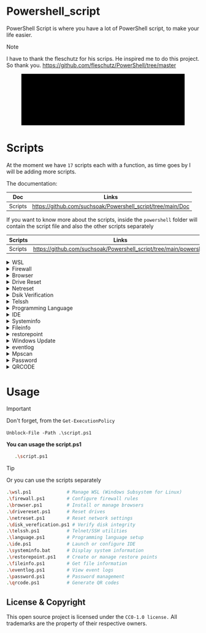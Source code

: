 # Powershell_script

PowerShell Script is where you have a lot of PowerShell script, to make your life easier.

>[!NOTE]
>I have to thank the fleschutz for his scrips. He inspired me to do this project. So thank you.
> https://github.com/fleschutz/PowerShell/tree/master

<p align="center">
<img src="https://github.com/suchsoak/Powershell_script/blob/main/GIF/1016.gif" alt="Powershell.gif">
</p>

# Scripts

At the moment we have `17` scripts each with a function, as time goes by I will be adding more scripts. 

The documentation:

| Doc |  Links |
| ------ | ------ |
|  Scripts | https://github.com/suchsoak/Powershell_script/tree/main/Doc    

If you want to know more about the scripts, inside the `powershell` folder will contain the script file and also the other scripts separately

| Scripts |  Links |
| ------ | ------ |
|  Scripts | https://github.com/suchsoak/Powershell_script/tree/main/powershell    

<details>
 
<summary>WSL</summary>

# WSL

This script will install wsl 2 on windows plus ubuntu, debian and etc...

```sh
         ___            _          _  _ 
        |_ _| _ _   ___| |_  __ _ | || |
         | | | ' \ (_-/|  _|/ _` || || |
        |___||_||_|/__/ \__|\__/_||_||_|
       
    [*] 1. Ubuntu                [*] 2. Debian
    [*] 3. Kali Linux            [*] 4. Arch Linux
    [*] 5. Opensuse              [*] 6. Oracle 
    [*] 7. Everything            [*] 8. No install
```

The documentation:

| Doc |  Links |
| ------ | ------ |
|  WSL | https://github.com/suchsoak/Powershell_script/blob/main/Doc/wsl.md  

</details>

<details>
 
<summary>Firewall</summary>

# Firewall

The firewall will place rules in your windows firewall

```sh
 ___  ___                           _  _ 
| __||_ _| _ _  ___  _ __ __  __ _ | || |
| _|  | | | '_|/ -_) \ V  V // _` || || |
|_|  |___||_|  \___|  \_/\_/ \__/_||_||_|

    Github: https://github.com/schsoak
    BY: ~#M?x
```

The documentation:

| Doc |  Links |
| ------ | ------ |
|  FIrewall | https://github.com/suchsoak/Powershell_script/blob/main/Doc/Firewall.md 

</details>

<details>
 
<summary>Browser</summary>

# Browser

```sh
___                                  
| _ ) _ _  ___  _ __ __  ___ ___  _ _ 
| _ \| '_|/ _ \ \ V  V /(_-// -_)| '_|
|___/|_|  \___/  \_/\_/ /__/\___||_|  
Github: https://github.com/schsoak
BY: ~#M?x
```

This script will install browsers like firefox, brave and chrome on your windows

```sh
    ___            _          _  _ 
   |_ _| _ _   ___| |_  __ _ | || |
    | | | ' \ (_-/|  _|/ _` || || |
   |___||_||_|/__/ \__|\__/_||_||_|  

    [*] 1. Brave   [*] 2. Firefox   [*] 5. All
    [*] 3. Chrome  [*] 4. Opera GX

```
The documentation:

| Doc |  Links |
| ------ | ------ |
|  Browser | https://github.com/suchsoak/Powershell_script/blob/main/Doc/Browser.md 

</details>

<details>
 
<summary>Drive Reset</summary>

# Drive Reset

```sh
 ___        _                      ___                _   
|   \  _ _ (_)__ __ ___  ___      | _ \ ___  ___ ___ | |_ 
| |) || '_|| |\ V // -_)(_-/      |   // -_)(_-// -_)|  _|
|___/ |_|  |_| \_/ \___|/__/      |_|_\\___|/__/\___| \__|
Github: https://github.com/schsoak
BY: ~#M?x

```

The drive reset will reset the computer's drives and also do a scan with the dism

The documentation:

| Doc |  Links |
| ------ | ------ |
|  Drive Reset | https://github.com/suchsoak/Powershell_script/blob/main/Doc/drivereset.md

</details>


<details>
 
<summary>Netreset</summary>

# Netreset

```sh
 _  _       _                       _   
| \| | ___ | |_  _ _  ___  ___ ___ | |_ 
| .  |/ -_)|  _|| '_|/ -_)(_-// -_)|  _|
|_|\_|\___| \__||_|  \___|/__/\___| \__|

Github: https://github.com/schsoak
BY: ~#M?x   

```

The script will reset TCP ports and other system network settings

The Documentation

| Doc |  Links |
| ------ | ------ |
|  Netreset |   https://github.com/suchsoak/Powershell_script/blob/main/Doc/netreset.md


</details>

<details>
 
<summary>Dsik Verification</summary>

# Disk Verification

Disk verification will scan for corrupted files such as the **sfc /scannow** command

```sh
___   _      _                         _   __  _            _    _            
|   \ (_) ___| |__      __ __ ___  _ _ (_) / _|(_) __  __ _ | |_ (_) ___  _ _  
| |) || |(_-/| / /      \ V // -_)| '_|| ||  _|| |/ _|/ _` ||  _|| |/ _ \| ' \ 
|___/ |_|/__/|_\_\       \_/ \___||_|  |_||_|  |_|\__|\__/_| \__||_|\___/|_||_|
Github: https://github.com/schsoak
BY: ~#M?x   

```

The Documentation

| Doc |  Links |
| ------ | ------ |
|  Disk Verification | https://github.com/suchsoak/Powershell_script/blob/main/Doc/disk%20verification.md   


</details>

<details>
 
<summary>Telssh</summary>

# Telssh

```sh
   |          |              |     
    __|   _ \  |   __|   __|  __ \  
    |     __/  | \__ \ \__ \  | | | 
   \__| \___| _| ____/ ____/ _| |_|                                        
    Github: https://github.com/schsoak
    BY: ~#M?x     
```

The script verifies that OpenSSH and Telnet are installed on the Windows system and performs the installation if necessary.

The Documentation

| Doc |  Links |
| ------ | ------ |
|  Telssh | https://github.com/suchsoak/Powershell_script/blob/main/Doc/Telssh.md

</details>

<details>
 
<summary>Programming Language</summary>

```sh

         _              __ _              __ _      
        | | __ _  _ _  / _` | _  _  __ _ / _` | ___ 
        | |/ _` || ' \ \__. || || |/ _` |\__. |/ -_)
        |_|\__/_||_||_||___/  \_._|\__/_||___/ \___|
        Github: https://github.com/schsoak
        Buy ME A Coffe: 
        BY: ~#M?x  

        [1] Python    [5] Swift
        [2] Ruby      [6] GO
        [3] GCC (C)   [7] Kotlin
        [4] Nodejs    [8] ALL

```

This scrips will install the programming languages of your choice such as python, ruby and etc..


The Documentation

| Doc |  Links |
| ------ | ------ |
| language | https://github.com/suchsoak/Powershell_script/blob/main/Doc/language.md

</details>

<details>
 
<summary>IDE</summary>

```sh

    ___  ___   ___ 
    |_ _||   \ | __|
     | | | |) || _| 
    |___||___/ |___|
    Buy ME A Coffe: https://www.buymeacoffee.com/m100047r
    Github: https://github.com/schsoak
    BY: ~#M?x

    [1] Visual Code Studio          [4] Atom                 [7] Notepadd++
    [2] PyCharm Community Edition   [5] Android Studio       [8] Rubymine
    [3] Sublime Text                [6] Arduino IDE          [9] ALL

```
This script will install the ide of your choice or all ides

| Doc |  Links |
| ------ | ------ |
| IDE | https://github.com/suchsoak/Powershell_script/blob/main/Doc/ide.md

</details>


<details>
 
<summary>Systeminfo</summary>

```sh
o=====ooooooo=ooooooooooo==
===========+===============
=====....................+o
===o: :=:..+===========. +o
====..=o+.  ~+oo====oo+ ~==
===: ~oo==+.  ~+====oo~ +o=
===. =oo=o=+.  .====o+ .===
=o+ ~oo=+:.  .:=oo===: :===
oo. +=:.  .:~~:~~+oo=..====
o+ .=+..~+==.....:==: :o===
o+....................=o===
oo=============+====+=o====
o==o=ooooooo====oooo=======
       
Github:github.com/suchsoak
BY: suchsok
```
This script gives information about the system, such as video card, processor, wifi and so on.

| Doc |  Links |
| ------ | ------ |
| Systeminfo | https://github.com/suchsoak/Powershell_script/blob/main/Doc/systeminfo.md

</details>

<details>
 
<summary>Fileinfo</summary>

```sh
+------------------------------+
|=========+~........~+=========|
|=======+..~:++==++:~..+=======|
|======~ ~+==========+~ ~======|
|=====+ ~==============~ +=====|
|=====~ :o=============: ~o====|
|====+. ~++++++++++++++~ .+====|
|==+..~~~~~~~~~~~~~~~~~~~~..+==|
|==+ ~====================~ +==|
|==+ ~=======+~.~~+=======~ +==|
|==+ ~======: .++. +======~ +==|
|==+ ~======+..:~..+======~ +==|
|==+ ~========+  :========~ +==|
|==+ .=========~~=========~ +==|
|===~ ~+=======++======++~ ~===|
|====:~..................~+====|
+------------------------------+
Github:github.com/suchsoak
BY: suchsok
```

This script returns information about a particular file

| Doc |  Links |
| ------ | ------ |
| Fileinfo | https://github.com/suchsoak/Powershell_script/blob/main/Doc/fileinfo.md

</details>

<details>
 
<summary>restorepoint</summary>

```sh
    ___           _                   ___       _        _   
    | _ \ ___  ___| |_  ___  _ _  ___ | _ \ ___ (_) _ _  | |_ 
    |   // -_)(_-/|  _|/ _ \| '_|/ -_)|  _// _ \| || ' \ |  _|
    |_|_\\___|/__/ \__|\___/|_|  \___||_|  \___/|_||_||_| \__|
    Github:github.com/suchsoak
    BY: suchsok

```
This script will make a restore point on the system

| Doc |  Links |
| ------ | ------ |
| Restorepoint | https://github.com/suchsoak/Powershell_script/blob/main/Doc/restorepoint.md

</details>

<details>
 
<summary>Windows Update </summary>

```sh
        |oooooooooooooooooooooooooooo:o|
        |oooooooooooooo:o::::::~~~~~~~:|
        |o~:~~~~ ~   ~o~~ ~~~~~~~~~~~~o|
        |:           :o~~~~~~~~~~~~~ ~:|
        |:           :o~~~~~~~~~~~~~~~:|
        |:           :o~~~~ ~ ~~~~~ ~~o|
        |:           :o~~~~~~~~~~~~~~~o|
        |o::::~::::::oo::o::o:oo:::oo:o|
        |o ~ ~ ~     oo~:::::::::::::~o|
        |:           :o~:~:~::~:~:~:~~o|
        |: ~   ~ ~   :o::~:~:::::~::::o|
        |o         ~ :o:~::::~:~:::~:~o|
        |o:~~~~~~  ~ :o::~~:~::~:~:~::o|
        |oooooooooooooo:ooo:o::::::~:~o|
        |oooooooooooooooooooooooooooooo|
```

This script will update the Windows update if you have problem. This script will attempt to fix this.

| Doc |  Links |
| ------ | ------ |
| Windows Update | https://github.com/suchsoak/Powershell_script/blob/main/Doc/update.md


</details>

<details>
 
<summary>eventlog</summary>

```sh
 ___                   _    _          __ _ 
| __|__ __ ___  _ _  | |_ | |    ___ / _` |
| _| \ V // -_)| ' \ |  _|| |__ / _ \\__. |
|___| \_/ \___||_||_| \__||____|\___/|___/ 
Github:github.com/suchsoak
BY: suchsok

[1] 10    [5] 50    [9]  90
[2] 20    [6] 60    [10] 100
[3] 30    [7] 70    [11] 1000
[4] 40    [8] 80    [12] 10000

```

The provided script is a PowerShell script that displays a log and allows the user to choose the number of recent events they want to retrieve from the System event log. 

| Doc |  Links |
| ------ | ------ |
| Eventlog | https://github.com/suchsoak/Powershell_script/blob/main/Doc/eventlog.md

</details>

<details>

<summary>Mpscan</summary>

```sh
    __  __  _ __  ___                 
    |  \/  || '_ \/ __| __  __ _  _ _  
    | |\/| || .__/\__ \/ _|/ _` || ' \ 
    |_|  |_||_|   |___/\__|\__/_||_||_|
    Github:github.com/suchsoak
    BY: suchsok
```

The script in question is written in PowerShell and aims to perform checks and executions related to computer security using Windows Defender.

| Doc | Link |
|-------|------|
|mpscan| https://github.com/suchsoak/Powershell_script/blob/main/Doc/mpscan.md
  
</details>

<details>

<summary>Password</summary>

```sh
 _ __                                      _ 
| '_ \ __ _  ___ ___ _ __ __  ___  _ _  __| |
| .__// _` |(_-/(_-/ \ V  V // _ \| '_|/ _` |
|_|   \__/_|/__//__/  \_/\_/ \___/|_|  \__/_|
Github:github.com/suchsoak
BY: suchsok
```

The logic of this script is to prompt the user to enter a password and a file path, and then securely save the password to a file using PowerShell commands.

|scrip| link |
|-----|------|
|password| https://github.com/suchsoak/Powershell_script/blob/main/Doc/password.md 
  
</details>

<details>

<summary>QRCODE</summary>

```sh
  ___  ____   ____ ___  ____  _____ 
 / _ \|  _ \ / ___/ _ \|  _ \| ____|
| | | | |_) | |  | | | | | | |  _|  
| |_| |  _ <| |__| |_| | |_| | |___ 
 \__\_\_| \_\\____\___/|____/|_____|
    
    [1] Curl
    [2] QRCodeGenerator

    Github:github.com/suchsoak
    BY: suchsoak

```
#### The script is to generate an QRCODE with a link you place. There are two options, you can use the curl tool or porwshell's QRCodeGenerator. Just remember that you will have to install its module to use it.

|Readme and script| link |
|-----|------|
| QRCODE     | https://github.com/suchsoak/Powershell_script/blob/main/Doc/qrcode.md
| script | https://github.com/suchsoak/Powershell_script/blob/main/powershell/qrcode.ps1
| QRCodeGenerator | https://techexpert.tips/powershell/powershell-creating-qr-code-url/

</details>

# Usage

>[!IMPORTANT]
>Don't forget, from the `Get-ExecutionPolicy`
>
>`Unblock-File -Path .\script.ps1`

**You can usage the script.ps1**

```sh
   .\script.ps1
```

>[!TIP]
>Or you can use the scripts separately
>

```sh
.\wsl.ps1             # Manage WSL (Windows Subsystem for Linux)
.\firewall.ps1        # Configure firewall rules
.\browser.ps1         # Install or manage browsers
.\drivereset.ps1      # Reset drives
.\netreset.ps1        # Reset network settings
.\disk_verefication.ps1 # Verify disk integrity
.\telssh.ps1          # Telnet/SSH utilities
.\language.ps1        # Programming language setup
.\ide.ps1             # Launch or configure IDE
.\systeminfo.bat      # Display system information
.\restorepoint.ps1    # Create or manage restore points
.\fileinfo.ps1        # Get file information
.\eventlog.ps1        # View event logs
.\password.ps1        # Password management
.\qrcode.ps1          # Generate QR codes
```

 License & Copyright
-----------------------
This open source project is licensed under the `CC0-1.0 license.` All trademarks are the property of their respective owners.
